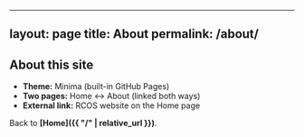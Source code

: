 <link rel="stylesheet" href="{{ '/styles.css' | relative_url }}">

---
layout: page
title: About
permalink: /about/
---

## About this site

- **Theme:** Minima (built-in GitHub Pages)
- **Two pages:** Home ↔ About (linked both ways)
- **External link:** RCOS website on the Home page

Back to **[Home]({{ "/" | relative_url }})**.
